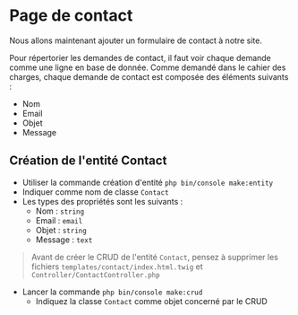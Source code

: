 # Page de contact

Nous allons maintenant ajouter un formulaire de contact à notre site.

Pour répertorier les demandes de contact, il faut voir chaque demande comme une ligne en base de donnée.
Comme demandé dans le cahier des charges, chaque demande de contact est composée des éléments suivants : 
* Nom
* Email
* Objet
* Message

## Création de l'entité Contact

* Utiliser la commande création d'entité `php bin/console make:entity`
* Indiquer comme nom de classe `Contact`
* Les types des propriétés sont les suivants : 
    * Nom : `string`
    * Email : `email`
    * Objet : `string`
    * Message : `text`   
> Avant de créer le CRUD de l'entité `Contact`, pensez à supprimer les fichiers `templates/contact/index.html.twig` et `Controller/ContactController.php`

* Lancer la commande `php bin/console make:crud`
    * Indiquez la classe `Contact` comme objet concerné par le CRUD

